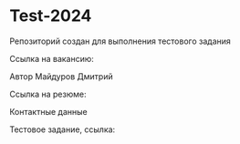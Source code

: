 # Test-2024

Репозиторий создан для выполнения тестового задания

Ссылка на вакансию:

Автор Майдуров Дмитрий

Ссылка на резюме:

Контактные данные

Тестовое задание, ссылка:
